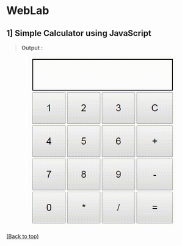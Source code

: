 # WebLab

## 1] Simple Calculator using JavaScript

> **Output :**

<div align="center">
  <a href="https://github.com/somrajchowdhury/WebLab">
    <img src="https://github.com/somrajchowdhury/WebLab/blob/master/Output/JSCalculator.gif"
      alt="JSCalci" />
  </a>
</div>

[(Back to top)](#web-lab)
